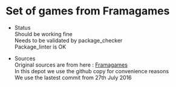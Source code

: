 # Set of games from Framagames

* Status
</br>Should be working fine
</br>Needs to be validated by package_checker
</br>Package_linter is OK

* Sources
</br>Original sources are from here : [Framagames](https://git.framasoft.org/framasoft/framagames.git)
</br>In this depot we use the github copy for convenience reasons
</br>We use the lastest commit from 27th July 2016
